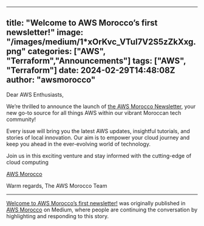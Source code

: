 
---
title: "Welcome to AWS Morocco’s first newsletter!"
image: "/images/medium/1*xOrKvc_VTuI7V2S5zZkXxg.png"
categories: ["AWS", "Terraform","Announcements"]
tags: ["AWS", "Terraform"]
date: 2024-02-29T14:48:08Z
author: "awsmorocco"
---

Dear AWS Enthusiasts,

We’re thrilled to announce the launch of [the AWS Morocco
Newsletter,](https://medium.com/aws-morocco/newsletters/aws-morocco) your new
go-to source for all things AWS within our vibrant Moroccan tech community!

Every issue will bring you the latest AWS updates, insightful tutorials, and
stories of local innovation. Our aim is to empower your cloud journey and keep
you ahead in the ever-evolving world of technology.

Join us in this exciting venture and stay informed with the cutting-edge of
cloud computing

[AWS Morocco](https://awsmorocco.com)

Warm regards, The AWS Morocco Team

* * *

[Welcome to AWS Morocco’s first newsletter!](https://awsmorocco.com/welcome-to-the-inaugural-aws-morocco-newsletter-1ef6bea8e37c) was originally published
in [AWS Morocco](https://awsmorocco.com) on Medium, where people are
continuing the conversation by highlighting and responding to this story.

